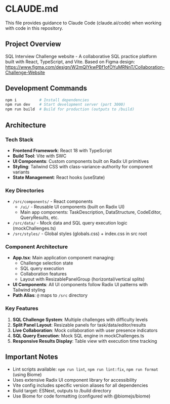 # CLAUDE.md

This file provides guidance to Claude Code (claude.ai/code) when working with code in this repository.

## Project Overview

SQL Interview Challenge website - A collaborative SQL practice platform built with React, TypeScript, and Vite. Based on Figma design: https://www.figma.com/design/W2mQlYkwPBf1ofOYuMRNnT/Collaboration-Challenge-Website

## Development Commands

```bash
npm i          # Install dependencies
npm run dev    # Start development server (port 3000)
npm run build  # Build for production (outputs to /build)
```

## Architecture

### Tech Stack
- **Frontend Framework**: React 18 with TypeScript
- **Build Tool**: Vite with SWC
- **UI Components**: Custom components built on Radix UI primitives
- **Styling**: Tailwind CSS with class-variance-authority for component variants
- **State Management**: React hooks (useState)

### Key Directories
- `/src/components/` - React components
  - `/ui/` - Reusable UI components (built on Radix UI)
  - Main app components: TaskDescription, DataStructure, CodeEditor, QueryResults, etc.
- `/src/data/` - Mock data and SQL query execution logic (mockChallenges.ts)
- `/src/styles/` - Global styles (globals.css) + index.css in src root

### Component Architecture
- **App.tsx**: Main application component managing:
  - Challenge selection state
  - SQL query execution
  - Collaboration features
  - Layout with ResizablePanelGroup (horizontal/vertical splits)
- **UI Components**: All UI components follow Radix UI patterns with Tailwind styling
- **Path Alias**: `@` maps to `/src` directory

### Key Features
1. **SQL Challenge System**: Multiple challenges with difficulty levels
2. **Split Panel Layout**: Resizable panels for task/data/editor/results
3. **Live Collaboration**: Mock collaboration with user presence indicators
4. **SQL Query Execution**: Mock SQL engine in mockChallenges.ts
5. **Responsive Results Display**: Table view with execution time tracking

## Important Notes
- Lint scripts available: `npm run lint`, `npm run lint:fix`, `npm run format` (using Biome)
- Uses extensive Radix UI component library for accessibility
- Vite config includes specific version aliases for all dependencies
- Build target: ESNext, outputs to /build directory
- Use Biome for code formatting (configured with @biomejs/biome)